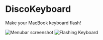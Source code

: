 # DiscoKeyboard
Make your MacBook keyboard flash!

![Menubar screenshot](http://i.imgur.com/Vi2nqkc.png)
![Flashing Keyboard](http://i.imgur.com/Eq0IolF.gif)
